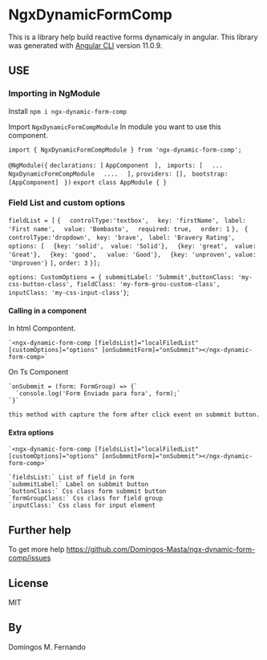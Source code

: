 # NgxDynamicFormComp

This is a library help build reactive forms dynamicaly in angular.
This library was generated with [Angular CLI](https://github.com/angular/angular-cli) version 11.0.9.

## USE

### Importing in NgModule

  Install `npm i ngx-dynamic-form-comp`

  Import `NgxDynamicFormCompModule` In module you want to use this component.

  `import { NgxDynamicFormCompModule } from 'ngx-dynamic-form-comp';`

  `@NgModule({`
    `declarations: [`
     `AppComponent`
   ` ],`
   ` imports: [`
    `  ...`
    `  NgxDynamicFormCompModule`
    `  ....`
  `  ],`
    `providers: [],`
   ` bootstrap: [AppComponent]`
 ` })`
  `export class AppModule { }`


### Field List and custom options


  `fieldList = [`
      `{`
      `  controlType:'textbox',`
      `  key: 'firstName',`
      ` label: 'First name',`
      `  value: 'Bombasto',`
      `  required: true,`
      `  order: 1`
      `},`
     ` {`
       ` controlType:'dropdown',`
       ` key: 'brave',`
       ` label: 'Bravery Rating',`
      ` options: [`
        `  {key: 'solid',  value: 'Solid'},`
        `  {key: 'great',  value: 'Great'},`
        `  {key: 'good',   value: 'Good'},`
        `  {key: 'unproven', value: 'Unproven'}`
        `],`
        `order: 3`
      `}];`

  `options: CustomOptions = { submmitLabel: 'Submmit',buttonClass: 'my-css-button-class', fieldClass: 'my-form-grou-custom-class', inputClass: 'my-css-input-class'}`;

#### Calling in a component

  In html Compontent.

    `<ngx-dynamic-form-comp [fieldsList]="localFiledList" [customOptions]="options" [onSubmmitForm]="onSubmmit"></ngx-dynamic-form-comp>`

  On Ts Component 

    `onSubmmit = (form: FormGroup) => {`
      `console.log('Form Enviado para fora', form);`
    `}`

    this method with capture the form after click event on submmit button.

#### Extra options

    `<ngx-dynamic-form-comp [fieldsList]="localFiledList" [customOptions]="options" [onSubmmitForm]="onSubmmit"></ngx-dynamic-form-comp>`

    `fieldsList:` List of field in form
    `submmitLabel:` Label on subbmit button
    `buttonClass:` Css class form submmit button
    `formGroupClass:` Css class for field group
    `inputClass:` Css class for input element

## Further help
  To get more help https://github.com/Domingos-Masta/ngx-dynamic-form-comp/issues

## License

MIT

## By

Domingos M. Fernando
